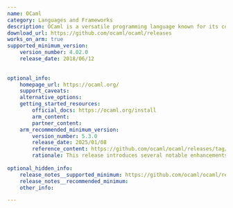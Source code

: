 ```yaml
---
name: OCaml
category: Languages and Frameworks
description: OCaml is a versatile programming language known for its combination of functional, imperative, and object-oriented paradigms.
download_url: https://github.com/ocaml/ocaml/releases
works_on_arm: true
supported_minimum_version:
    version_number: 4.02.0
    release_date: 2018/06/12
 
 
optional_info:
    homepage_url: https://ocaml.org/
    support_caveats:
    alternative_options:
    getting_started_resources:
        official_docs: https://ocaml.org/install
        arm_content:
        partner_content:
    arm_recommended_minimum_version:
        version_number: 5.3.0
        release_date: 2025/01/08
        reference_content: https://github.com/ocaml/ocaml/releases/tag/5.3.0
        rationale: This release introduces several notable enhancements and refinements across the language and runtime. Key highlights include new syntax for deep effect handlers, the restoration of the MSVC port, and the reintroduction of statistical memory profiling (statmemprof). The release also adds support for UTF-8 encoded Unicode source files and limited Unicode identifiers, along with a more space-efficient implementation of Dynarray. Developer tooling sees improvements as well, notably with enhanced metadata for declarations and definitions in Merlin. Additionally, the release brings about 20 new standard library functions, numerous runtime fixes, and improved error messages for modules, functors, and type clashes, reinforcing OCaml’s focus on usability and performance.
 
optional_hidden_info:
    release_notes__supported_minimum: https://github.com/ocaml/ocaml/releases/tag/4.02.0
    release_notes__recommended_minimum:
    other_info:

---
```

